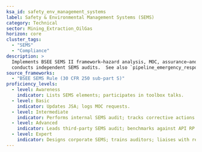 ```yaml
---
ksa_id: safety_env_management_systems
label: Safety & Environmental Management Systems (SEMS)
category: Technical
sector: Mining_Extraction_OilGas
horizon: core
cluster_tags:
  - "SEMS"
  - "Compliance"
description: >
  Implements BSEE SEMS II framework—hazard analysis, MOC, assurance—and
  conducts independent SEMS audits.  See also `pipeline_emergency_response`.
source_frameworks:
  - "BSEE SEMS Rule (30 CFR 250 sub-part S)"
proficiency_levels:
  - level: Awareness
    indicator: Lists SEMS elements; participates in toolbox talks.
  - level: Basic
    indicator: Updates JSA; logs MOC requests.
  - level: Intermediate
    indicator: Performs internal SEMS audit; tracks corrective actions.
  - level: Advanced
    indicator: Leads third-party SEMS audit; benchmarks against API RP 75.
  - level: Expert
    indicator: Designs corporate SEMS; trains auditors; liaises with regulators & insurers.
---
```

